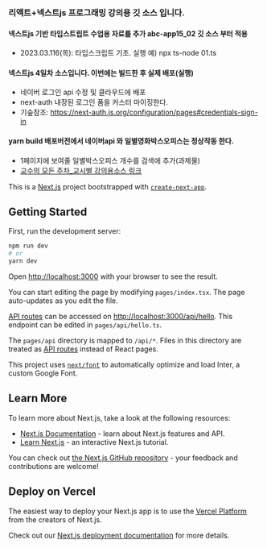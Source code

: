 ### 리액트+넥스트js 프로그래밍 강의용 깃 소스 입니다.
#### 넥스트js 기반 타입스트립트 수업용 자료를 추가 abc-app15_02 깃 소스 부터 적용
- 2023.03.116(목): 타입스크립트 기초. 실행 예) npx ts-node 01.ts

#### 넥스트js 4일차 소스입니다. 이번에는 빌드한 후 실제 배포(실행)
- 네이버 로그인 api 수정 및 클라우드에 배포
- next-auth 내장된 로그인 폼을 커스터 마이징한다.
- 기숲참조: https://next-auth.js.org/configuration/pages#credentials-sign-in

#### yarn build 배포버전에서 네이버api 와 일별영화박스오피스는 정상작동 한다.
- 1페이지에 보여줄 일별박스오피스 개수를 검색에 추가(과제물)
- [교수의 모든 주차_교시별 강의용소스 링크](https://github.com/kimilguk/abc-app/branches/all)

This is a [Next.js](https://nextjs.org/) project bootstrapped with [`create-next-app`](https://github.com/vercel/next.js/tree/canary/packages/create-next-app).

## Getting Started

First, run the development server:

```bash
npm run dev
# or
yarn dev
```

Open [http://localhost:3000](http://localhost:3000) with your browser to see the result.

You can start editing the page by modifying `pages/index.tsx`. The page auto-updates as you edit the file.

[API routes](https://nextjs.org/docs/api-routes/introduction) can be accessed on [http://localhost:3000/api/hello](http://localhost:3000/api/hello). This endpoint can be edited in `pages/api/hello.ts`.

The `pages/api` directory is mapped to `/api/*`. Files in this directory are treated as [API routes](https://nextjs.org/docs/api-routes/introduction) instead of React pages.

This project uses [`next/font`](https://nextjs.org/docs/basic-features/font-optimization) to automatically optimize and load Inter, a custom Google Font.

## Learn More

To learn more about Next.js, take a look at the following resources:

- [Next.js Documentation](https://nextjs.org/docs) - learn about Next.js features and API.
- [Learn Next.js](https://nextjs.org/learn) - an interactive Next.js tutorial.

You can check out [the Next.js GitHub repository](https://github.com/vercel/next.js/) - your feedback and contributions are welcome!

## Deploy on Vercel

The easiest way to deploy your Next.js app is to use the [Vercel Platform](https://vercel.com/new?utm_medium=default-template&filter=next.js&utm_source=create-next-app&utm_campaign=create-next-app-readme) from the creators of Next.js.

Check out our [Next.js deployment documentation](https://nextjs.org/docs/deployment) for more details.
